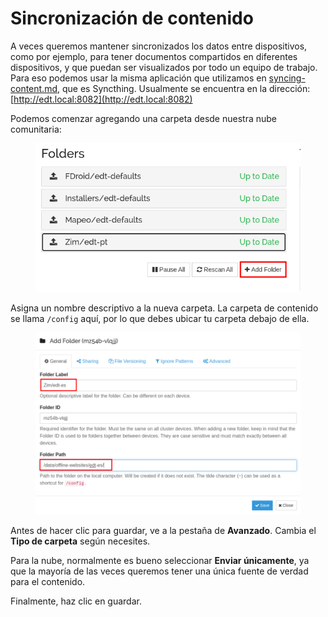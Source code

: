 # Sincronización de contenido

A veces queremos mantener sincronizados los datos entre dispositivos, como por ejemplo, para tener documentos compartidos en diferentes dispositivos, y que puedan ser visualizados por todo un equipo de trabajo. Para eso podemos usar la misma aplicación que utilizamos en [syncing-content.md](../first-steps/syncing-content.md "mencionado"), que es Syncthing. Usualmente se encuentra en la dirección: [http://edt.local:8082](http://edt.local:8082)

Podemos comenzar agregando una carpeta desde nuestra nube comunitaria:

<figure><img src="../../.gitbook/assets/Untitled 2.png" alt=""><figcaption></figcaption></figure>

Asigna un nombre descriptivo a la nueva carpeta. La carpeta de contenido se llama `/config` aquí, por lo que debes ubicar tu carpeta debajo de ella.

<figure><img src="../../.gitbook/assets/Untitled 3.png" alt=""><figcaption></figcaption></figure>

Antes de hacer clic para guardar, ve a la pestaña de **Avanzado**. Cambia el **Tipo de carpeta** según necesites.

Para la nube, normalmente es bueno seleccionar **Enviar únicamente**, ya que la mayoría de las veces queremos tener una única fuente de verdad para el contenido.

Finalmente, haz clic en guardar.